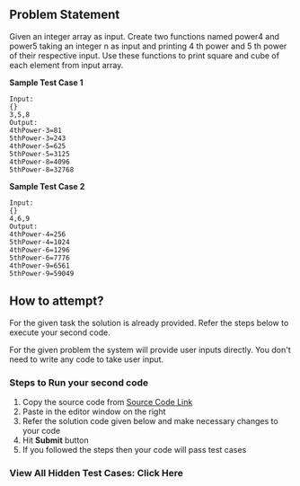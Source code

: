 ## Problem Statement
Given an integer array as input. Create two functions named power4 and power5
taking an integer n as input and printing 4
th power and 5
th power of their respective 
input. Use these functions to print square and cube of each element from input 
array.

**Sample Test Case 1**
```
Input:
{}
3,5,8
Output:
4thPower-3=81
5thPower-3=243
4thPower-5=625
5thPower-5=3125
4thPower-8=4096
5thPower-8=32768
```

**Sample Test Case 2**
```
Input:
{}
4,6,9
Output:
4thPower-4=256
5thPower-4=1024
4thPower-6=1296
5thPower-6=7776
4thPower-9=6561
5thPower-9=59049
```


## How to attempt?
For the given task the solution is already provided. Refer the steps below to execute your second code.

For the given problem the system will provide user inputs directly. You don't need to write any code to take user input.

### Steps to Run your second code
1. Copy the source code from [Source Code Link](https://raw.githubusercontent.com/Aartiarora22/Lab_assignments/main/P1/T3/Main.java)
2. Paste in the editor window on the right
3. Refer the solution code given below and make necessary changes to your code
4. Hit **Submit** button
5. If you followed the steps then your code will pass test cases

### View All Hidden Test Cases: Click Here
